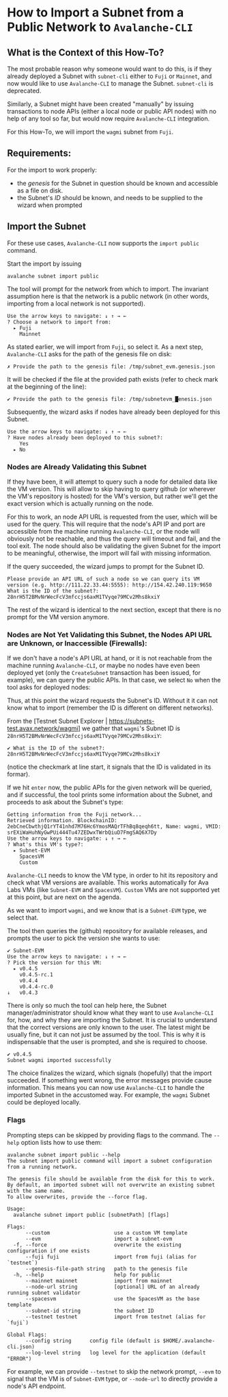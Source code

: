 # How to Import a Subnet from a Public Network to `Avalanche-CLI`

## What is the Context of this How-To?
The most probable reason why someone would want to do this, is if they already deployed a Subnet with `subnet-cli` either to `Fuji` or `Mainnet`, and now would like to use `Avalanche-CLI` to manage the Subnet.  `subnet-cli` is deprecated.

Similarly, a Subnet might have been created "manually" by issuing transactions to node APIs (either a local node or public API nodes) with no help of any tool so far, but would now require `Avalanche-CLI` integration.

For this How-To, we will import the `wagmi` subnet from `Fuji`.

## Requirements:
For the import to work properly: 
 * the *genesis* for the Subnet in question should be known and accessible as a file on disk.
 * the Subnet's *ID* should be known, and needs to be supplied to the wizard when prompted

## Import the Subnet
For these use cases, `Avalanche-CLI` now supports the `import public` command.

Start the import by issuing

```shell
avalanche subnet import public 
```

The tool will prompt for the network from which to import. The invariant assumption here is that the network is a public network (in other words, importing from a local network is not supported).

```shell
Use the arrow keys to navigate: ↓ ↑ → ← 
? Choose a network to import from: 
  ▸ Fuji
    Mainnet
```

As stated earlier, we will import from `Fuji`, so select it. As a next step, `Avalanche-CLI` asks for the path of the genesis file on disk:

```shell
✗ Provide the path to the genesis file: /tmp/subnet_evm.genesis.json
```

It will be checked if the file at the provided path exists (refer to check mark at the beginning of the line):

```shell
✔ Provide the path to the genesis file: /tmp/subnetevm_█enesis.json
```

Subsequently, the wizard asks if nodes have already been deployed for this Subnet. 

```shell
Use the arrow keys to navigate: ↓ ↑ → ← 
? Have nodes already been deployed to this subnet?: 
    Yes
  ▸ No
```

### Nodes are Already Validating this Subnet
If they have been, it will attempt to query such a node for detailed data like the VM version. This will allow to skip having to query github (or wherever the VM's repository is hosted) for the VM's version, but rather we'll get the exact version which is actually running on the node.

For this to work, an node API URL is requested from the user, which will be used for the query.
This will require that the node's API IP and port are accessible from the machine running `Avalanche-CLI`, or the node will obviously not be reachable, and thus the query will timeout and fail, and the tool exit. The node should also be validating the given Subnet for the import to be meaningful, otherwise, the import will fail with missing information.

If the query succeeded, the wizard jumps to prompt for the Subnet ID.

```shell
Please provide an API URL of such a node so we can query its VM version (e.g. http://111.22.33.44:5555): http://154.42.240.119:9650
What is the ID of the subnet?: 28nrH5T2BMvNrWecFcV3mfccjs6axM1TVyqe79MCv2Mhs8kxiY
```

The rest of the wizard is identical to the next section, except that there is no prompt for the VM version anymore.

### Nodes are Not Yet Validating this Subnet, the Nodes API URL are Unknown, or Inaccessible (Firewalls):
If we don't have a node's API URL at hand, or it is not reachable from the machine running `Avalanche-CLI`, or maybe no nodes have even been deployed yet (only the `CreateSubnet` transaction has been issued, for example), we can query the public APIs. In that case, we select `No` when the tool asks for deployed nodes:

Thus, at this point the wizard requests the Subnet's ID. Without it it can not know what to import (remember the ID is different on different networks).

From the [Testnet Subnet Explorer | https://subnets-test.avax.network/wagmi] we gather that `wagmi`'s Subnet ID is `28nrH5T2BMvNrWecFcV3mfccjs6axM1TVyqe79MCv2Mhs8kxiY`:

```shell
✔ What is the ID of the subnet?: 28nrH5T2BMvNrWecFcV3mfccjs6axM1TVyqe79MCv2Mhs8kxiY
```

(notice the checkmark at line start, it signals that the ID is validated in its formar).

If we hit `enter` now, the public APIs for the given network will be queried, and if successful, the tool prints some information about the Subnet, and proceeds to ask about the Subnet's type:

```shell
Getting information from the Fuji network...
Retrieved information. BlockchainID: 2ebCneCbwthjQ1rYT41nhd7M76Hc6YmosMAQrTFhBq8qeqh6tt, Name: wagmi, VMID: srEXiWaHuhNyGwPUi444Tu47ZEDwxTWrbQiuD7FmgSAQ6X7Dy
Use the arrow keys to navigate: ↓ ↑ → ← 
? What's this VM's type?: 
  ▸ Subnet-EVM
    SpacesVM
    Custom
```

`Avalanche-CLI` needs to know the VM type, in order to hit its repository and check what VM versions are available. This works automatically for Ava Labs VMs (like `Subnet-EVM` and `SpacesVM`). `Custom` VMs are not supported yet at this point, but are next on the agenda.

As we want to import `wagmi`, and we know that is a `Subnet-EVM` type, we select that.

The tool then queries the (github) repository for available releases, and prompts the user to pick the version she wants to use:

```shell
✔ Subnet-EVM
Use the arrow keys to navigate: ↓ ↑ → ← 
? Pick the version for this VM: 
  ▸ v0.4.5
    v0.4.5-rc.1
    v0.4.4
    v0.4.4-rc.0
↓   v0.4.3
```

There is only so much the tool can help here, the Subnet manager/administrator should know what they want to use `Avalanche-CLI` for, how, and why they are importing the Subnet. It is crucial to understand that the correct versions are only known to the user. The latest might be usually fine, but it can not just be assumed by the tool. This is why it is indispensable that the user is prompted, and she is required to choose.

```shell
✔ v0.4.5
Subnet wagmi imported successfully
```

The choice finalizes the wizard, which signals (hopefully) that the import succeeded. If something went wrong, the error messages provide cause information.
This means you can now use `Avalanche-CLI` to handle the imported Subnet in the accustomed way. For example, the `wagmi` Subnet could be deployed locally.

### Flags
Prompting steps can be skipped by providing flags to the command. The `--help` option lists how to use them:

```shell
avalanche subnet import public --help
The subnet import public command will import a subnet configuration from a running network.

The genesis file should be available from the disk for this to work. 
By default, an imported subnet will not overwrite an existing subnet with the same name. 
To allow overwrites, provide the --force flag.

Usage:
  avalanche subnet import public [subnetPath] [flags]

Flags:
      --custom                     use a custom VM template
      --evm                        import a subnet-evm
  -f, --force                      overwrite the existing configuration if one exists
      --fuji fuji                  import from fuji (alias for `testnet`)
      --genesis-file-path string   path to the genesis file
  -h, --help                       help for public
      --mainnet mainnet            import from mainnet
      --node-url string            [optional] URL of an already running subnet validator
      --spacesvm                   use the SpacesVM as the base template
      --subnet-id string           the subnet ID
      --testnet testnet            import from testnet (alias for `fuji`)

Global Flags:
      --config string      config file (default is $HOME/.avalanche-cli.json)
      --log-level string   log level for the application (default "ERROR")
```

For example, we can provide `--testnet` to skip the network prompt, `--evm` to signal that the VM is of `Subnet-EVM` type, or `--node-url` to directly provide a node's API endpoint.
